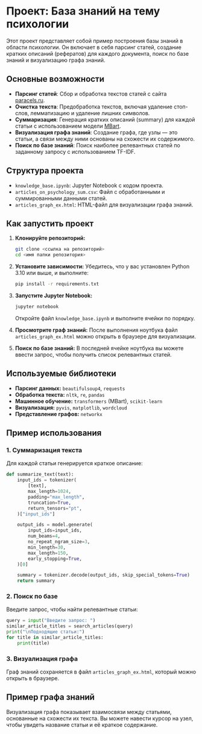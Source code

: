 # Проект: База знаний на тему психологии

Этот проект представляет собой пример построения базы знаний в области психологии. Он включает в себя парсинг статей, создание кратких описаний (рефератов) для каждого документа, поиск по базе знаний и визуализацию графа знаний.

## Основные возможности

- **Парсинг статей**: Сбор и обработка текстов статей с сайта [paracels.ru](https://www.paracels.ru).
- **Очистка текста**: Предобработка текстов, включая удаление стоп-слов, лемматизацию и удаление лишних символов.
- **Суммаризация**: Генерация кратких описаний (summary) для каждой статьи с использованием модели [MBart](https://huggingface.co/IlyaGusev/mbart_ru_sum_gazeta).
- **Визуализация графа знаний**: Создание графа, где узлы — это статьи, а связи между ними основаны на схожести их содержимого.
- **Поиск по базе знаний**: Поиск наиболее релевантных статей по заданному запросу с использованием TF-IDF.

## Структура проекта

- `knowledge_base.ipynb`: Jupyter Notebook с кодом проекта.
- `articles_on_psychology_sum.csv`: Файл с обработанными и суммированными данными статей.
- `articles_graph_ex.html`: HTML-файл для визуализации графа знаний.

## Как запустить проект

1. **Клонируйте репозиторий:**
   ```bash
   git clone <ссылка на репозиторий>
   cd <имя папки репозитория>
   ```

2. **Установите зависимости:**
   Убедитесь, что у вас установлен Python 3.10 или выше, и выполните:
   ```bash
   pip install -r requirements.txt
   ```

3. **Запустите Jupyter Notebook:**
   ```bash
   jupyter notebook
   ```
   Откройте файл `knowledge_base.ipynb` и выполните ячейки по порядку.

4. **Просмотрите граф знаний:**
   После выполнения ноутбука файл `articles_graph_ex.html` можно открыть в браузере для визуализации.

5. **Поиск по базе знаний:**
   В последней ячейке ноутбука вы можете ввести запрос, чтобы получить список релевантных статей.

## Используемые библиотеки

- **Парсинг данных:** `beautifulsoup4`, `requests`
- **Обработка текста:** `nltk`, `re`, `pandas`
- **Машинное обучение:** `transformers` (MBart), `scikit-learn`
- **Визуализация:** `pyvis`, `matplotlib`, `wordcloud`
- **Представление графов:** `networkx`

## Пример использования

### 1. Суммаризация текста
Для каждой статьи генерируется краткое описание:
```python
def summarize_text(text):
    input_ids = tokenizer(
        [text],
        max_length=1024,
        padding="max_length",
        truncation=True,
        return_tensors="pt",
    )["input_ids"]

    output_ids = model.generate(
        input_ids=input_ids,
        num_beams=4,
        no_repeat_ngram_size=3,
        min_length=30,
        max_length=150,
        early_stopping=True,
    )[0]

    summary = tokenizer.decode(output_ids, skip_special_tokens=True)
    return summary
```

### 2. Поиск по базе
Введите запрос, чтобы найти релевантные статьи:
```python
query = input("Введите запрос: ")
similar_article_titles = search_articles(query)
print("\nПодходящие статьи:")
for title in similar_article_titles:
    print(title)
```

### 3. Визуализация графа
Граф знаний сохраняется в файл `articles_graph_ex.html`, который можно открыть в браузере.

## Пример графа знаний

Визуализация графа показывает взаимосвязи между статьями, основанные на схожести их текста. Вы можете навести курсор на узел, чтобы увидеть название статьи и её краткое содержание.
